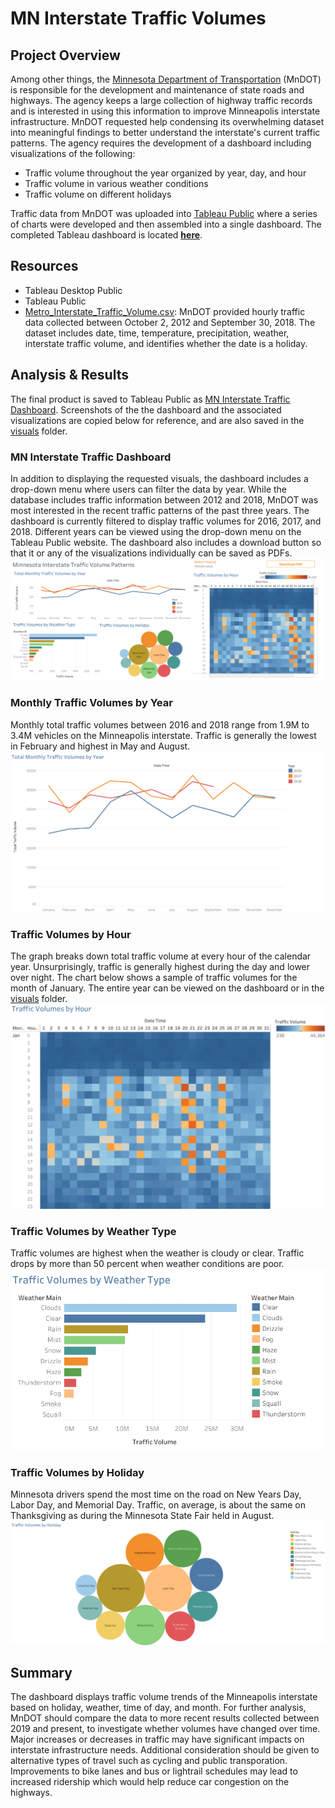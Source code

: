 # MN Interstate Traffic Volumes

## Project Overview
Among other things, the [Minnesota Department of Transportation](https://www.dot.state.mn.us/) (MnDOT) is responsible for the development and maintenance of state roads and highways. The agency keeps a large collection of highway traffic records and is interested in using this information to improve Minneapolis interstate infrastructure. MnDOT requested help condensing its overwhelming dataset into meaningful findings to better understand the interstate's current traffic patterns. The agency requires the development of a dashboard including visualizations of the following:
- Traffic volume throughout the year organized by year, day, and hour
- Traffic volume in various weather conditions
- Traffic volume on different holidays

Traffic data from MnDOT was uploaded into [Tableau Public](https://public.tableau.com/app/discover) where a series of charts were developed and then assembled into a single dashboard. The completed Tableau dashboard is located **[here](https://public.tableau.com/views/MNInterstateTraffic_17171775150730/MNTrafficDashboard?:language=en-US&:sid=&:display_count=n&:origin=viz_share_link)**.

## Resources
- Tableau Desktop Public
- Tableau Public
- [Metro_Interstate_Traffic_Volume.csv](https://github.com/es2681/MN-Interstate-Traffic-Volumes/blob/main/Metro_Interstate_Traffic_Volume.csv): MnDOT provided hourly traffic data collected between October 2, 2012 and September 30, 2018. The dataset includes date, time, temperature, precipitation, weather, interstate traffic volume, and identifies whether the date is a holiday.

## Analysis & Results
The final product is saved to Tableau Public as [MN Interstate Traffic Dashboard](https://public.tableau.com/shared/GGB9MGP9R?:display_count=n&:origin=viz_share_link). Screenshots of the the dashboard and the associated visualizations are copied below for reference, and are also saved in the [visuals](https://github.com/es2681/MN-Interstate-Traffic-Volumes/tree/main/Visuals) folder.

### MN Interstate Traffic Dashboard
In addition to displaying the requested visuals, the dashboard includes a drop-down menu where users can filter the data by year. While the database includes traffic information between 2012 and 2018, MnDOT was most interested in the recent traffic patterns of the past three years. The dashboard is currently filtered to display traffic volumes for 2016, 2017, and 2018. Different years can be viewed using the drop-down menu on the Tableau Public website. The dashboard also includes a download button so that it or any of the visualizations individually can be saved as PDFs. 
![MN Interstate Traffic Dashboard](https://github.com/es2681/MN-Interstate-Traffic-Volumes/blob/main/Visuals/MN%20Traffic%20Dashboard.png)

### Monthly Traffic Volumes by Year
Monthly total traffic volumes between 2016 and 2018 range from 1.9M to 3.4M vehicles on the Minneapolis interstate. Traffic is generally the lowest in February and highest in May and August.
![Monthly Traffic Volumes by Year](https://github.com/es2681/MN-Interstate-Traffic-Volumes/blob/main/Visuals/Monthly%20Traffic%20Volumes%20by%20Year.png)

### Traffic Volumes by Hour
The graph breaks down total traffic volume at every hour of the calendar year. Unsurprisingly, traffic is generally highest during the day and lower over night. The chart below shows a sample of traffic volumes for the month of January. The entire year can be viewed on the dashboard or in the [visuals](https://github.com/es2681/MN-Interstate-Traffic-Volumes/tree/main/Visuals) folder.
![Traffice Volumes by Hour](https://github.com/es2681/MN-Interstate-Traffic-Volumes/blob/main/Visuals/Sample%20Traffic%20Volume%20by%20Hour%20-%20January.png)

### Traffic Volumes by Weather Type
Traffic volumes are highest when the weather is cloudy or clear. Traffic drops by more than 50 percent when weather conditions are poor. 
![Traffic Volumes by Weather Type](https://github.com/es2681/MN-Interstate-Traffic-Volumes/blob/main/Visuals/Traffic%20Volumes%20by%20Weather%20Type.png)

### Traffic Volumes by Holiday
Minnesota drivers spend the most time on the road on New Years Day, Labor Day, and Memorial Day. Traffic, on average, is about the same on Thanksgiving as during the Minnesota State Fair held in August.
![Traffic Volume by Holiday](https://github.com/es2681/MN-Interstate-Traffic-Volumes/blob/main/Visuals/Traffic%20Volumes%20by%20Holiday.png) 

## Summary
The dashboard displays traffic volume trends of the Minneapolis interstate based on holiday, weather, time of day, and month. For further analysis, MnDOT should compare the data to more recent results collected between 2019 and present, to investigate whether volumes have changed over time. Major increases or decreases in traffic may have significant impacts on interstate infrastructure needs. Additional consideration should be given to alternative types of travel such as cycling and public transporation. Improvements to bike lanes and bus or lightrail schedules may lead to increased ridership which would help reduce car congestion on the highways. 
